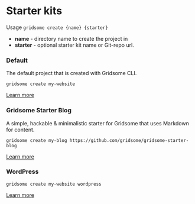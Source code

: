 # Starter kits

Usage `gridsome create {name} {starter}`

- **name** - directory name to create the project in
- **starter** - optional starter kit name or Git-repo url.

### Default
The default project that is created with Gridsome CLI.

`gridsome create my-website`

[Learn more](https://github.com/gridsome/gridsome-starter-default)

### Gridsome Starter Blog
A simple, hackable & minimalistic starter for Gridsome that uses Markdown for content.

`gridsome create my-blog https://github.com/gridsome/gridsome-starter-blog`

[Learn more](https://github.com/gridsome/gridsome-starter-blog)


### WordPress
`gridsome create my-website wordpress`

[Learn more](https://github.com/gridsome/gridsome-starter-wordpress)
